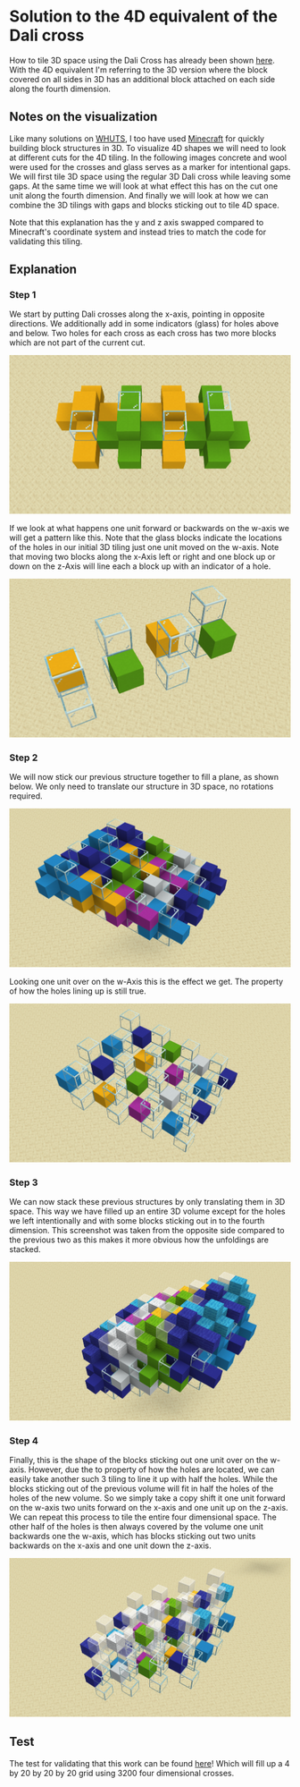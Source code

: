 # Solution to the 4D equivalent of the Dali cross

How to tile 3D space using the Dali Cross has already been shown [here](https://arxiv.org/pdf/1512.02086.pdf). With the 4D equivalent I'm referring to the 3D version where the block covered on all sides in 3D has an additional block attached on each side along the fourth dimension.

## Notes on the visualization

Like many solutions on [WHUTS](https://whuts.org/), I too have used [Minecraft](https://www.minecraft.net) for quickly building block structures in 3D. To visualize 4D shapes we will need to look at different cuts for the 4D tiling. In the following images concrete and wool were used for the crosses and glass serves as a marker for intentional gaps. We will first tile 3D space using the regular 3D Dali cross while leaving some gaps. At the same time we will look at what effect this has on the cut one unit along the fourth dimension. And finally we will look at how we can combine the 3D tilings with gaps and blocks sticking out to tile 4D space.

Note that this explanation has the y and z axis swapped compared to Minecraft's coordinate system and instead tries to match the code for validating this tiling.

## Explanation

### Step 1

We start by putting Dali crosses along the x-axis, pointing in opposite directions. We additionally add in some indicators (glass) for holes above and below. Two holes for each cross as each cross has two more blocks which are not part of the current cut.

![Step1A](/images/4DDali_Step1_A.png)

If we look at what happens one unit forward or backwards on the w-axis we will get a pattern like this.
Note that the glass blocks indicate the locations of the holes in our initial 3D tiling just one unit moved on the w-axis.
Note that moving two blocks along the x-Axis left or right and one block up or down on the z-Axis will line each a block up with an indicator of a hole.

![Step1B](/images/4DDali_Step1_B.png)

### Step 2

We will now stick our previous structure together to fill a plane, as shown below.
We only need to translate our structure in 3D space, no rotations required.

![Step2A](/images/4DDali_Step2_A.png)

Looking one unit over on the w-Axis this is the effect we get.
The property of how the holes lining up is still true.

![Step2B](/images/4DDali_Step2_B.png)

### Step 3

We can now stack these previous structures by only translating them in 3D space.
This way we have filled up an entire 3D volume except for the holes we left intentionally and with some blocks sticking out in to the fourth dimension.
This screenshot was taken from the opposite side compared to the previous two as this makes it more obvious how the unfoldings are stacked.

![Step3A](/images/4DDali_Step3_A.png)

### Step 4

Finally, this is the shape of the blocks sticking out one unit over on the w-axis. However, due the to property of how the holes are located, we can easily take another such 3 tiling to line it up with half the holes.
While the blocks sticking out of the previous volume will fit in half the holes of the holes of the new volume.
So we simply take a copy shift it one unit forward on the w-axis two units forward on the x-axis and one unit up on the z-axis.
We can repeat this process to tile the entire four dimensional space.
The other half of the holes is then always covered by the volume one unit backwards one the w-axis, which has blocks sticking out two units backwards on the x-axis and one unit down the z-axis.

![Step3B](/images/4DDali_Step3_B.png)

## Test

The test for validating that this work can be found [here](/src/4D_Dali.cpp)!
Which will fill up a 4 by 20 by 20 by 20 grid using 3200 four dimensional crosses.
